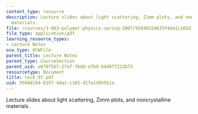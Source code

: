 ```yaml
---
content_type: resource
description: Lecture slides about light scattering, Zimm plots, and noncrystalline
  materials.
file: /courses/3-063-polymer-physics-spring-2007/95048164635f4da1c165d1fa1d955b1a_lec6_07.pdf
file_type: application/pdf
learning_resource_types:
- Lecture Notes
ocw_type: OCWFile
parent_title: Lecture Notes
parent_type: CourseSection
parent_uid: e8f075b7-2fa7-f6dd-e7b9-64d0f7223b72
resourcetype: Document
title: lec6_07.pdf
uid: 95048164-635f-4da1-c165-d1fa1d955b1a
---
```

Lecture slides about light scattering, Zimm plots, and noncrystalline materials.

